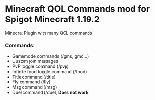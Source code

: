 # Minecraft QOL Commands mod for Spigot Minecraft 1.19.2
Minecrat Plugin with many QOL commands

### Commands:

- Gamemode commands (/gms, gmc...)
- Custom join messages
- PvP toggle command (/pvp)
- Infinite food toggle command (/food)
- Title command (/title)
- Fly command (/fly)
- Msg command (/msg)
- Duel command (/duel, **Does not work**)

